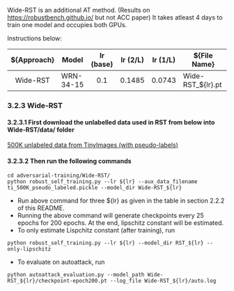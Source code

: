 Wide-RST is an additional AT method. (Results on https://robustbench.github.io/ but not ACC paper)
It takes atleast 4 days to train one model and occupies both GPUs.

Instructions below:

| ${Approach} | Model     | lr (base) | lr (2/L) | lr (1/L) | ${File Name}           |
|:-----------:|-----------|:---------:|:--------:|:--------:|------------------------|
|   Wide-RST  | WRN-34-15 |    0.1    |  0.1485  |  0.0743  | Wide-RST_${lr}.pt      |

### 3.2.3 Wide-RST
#### 3.2.3.1 First download the unlabelled data used in RST from below into Wide-RST/data/ folder
[500K unlabeled data from TinyImages (with pseudo-labels)](https://drive.google.com/open?id=1LTw3Sb5QoiCCN-6Y5PEKkq9C9W60w-Hi)

#### 3.2.3.2 Then run the following commands
```
cd adversarial-training/Wide-RST/
python robust_self_training.py --lr ${lr} --aux_data_filename ti_500K_pseudo_labeled.pickle --model_dir Wide-RST_${lr}
```
* Run above command for three ${lr} as given in the table in section 2.2.2 of this README.
* Running the above command will generate checkpoints every 25 epochs for 200 epochs. At the end, lipschitz constant will be estimated.
* To only estimate Lispchitz constant (after training), run
```
python robust_self_training.py --lr ${lr} --model_dir RST_${lr} --only-lipschitz
```
* To evaluate on autoattack, run
```
python autoattack_evaluation.py --model_path Wide-RST_${lr}/checkpoint-epoch200.pt --log_file Wide-RST_${lr}/auto.log
```